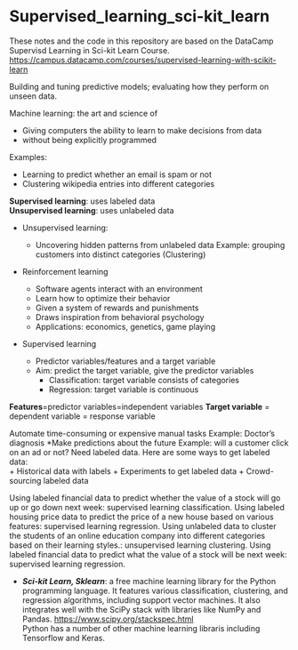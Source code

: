 # Supervised_learning_sci-kit_learn

These notes and the code in this repository are based on the DataCamp Supervisd Learning in Sci-kit Learn Course.
https://campus.datacamp.com/courses/supervised-learning-with-scikit-learn

Building and tuning predictive models; evaluating how they perform on unseen data. 

Machine learning: the art and science of 
  * Giving computers the ability to learn to make decisions from data
  * without being explicitly programmed

Examples:
* Learning to predict whether an email is spam or not
* Clustering wikipedia entries into different categories

**Supervised learning**: uses labeled data <br>
**Unsupervised learning**: uses unlabeled data <br>

* Unsupervised learning:
  * Uncovering hidden patterns from unlabeled data
  Example: grouping customers into distinct categories (Clustering)

* Reinforcement learning
  * Software agents interact with an environment
  * Learn how to optimize their behavior
  * Given a system of rewards and punishments
  * Draws inspiration from behavioral psychology
  * Applications: economics, genetics, game playing

* Supervised learning
  * Predictor variables/features and a target variable
  * Aim: predict the target variable, give the predictor variables
	* Classification: target variable consists of categories
	* Regression: target variable is continuous

**Features**=predictor variables=independent variables
**Target variable** = dependent variable = response variable

Automate time-consuming or expensive manual tasks
 Example: Doctor’s diagnosis *Make predictions about the future
	Example: will a customer click on an ad or not?
Need labeled data. Here are some ways to get labeled data: 	
        + Historical data with labels
	+ Experiments to get labeled data
	+ Crowd-sourcing labeled data

Using labeled financial data to predict whether the value of a stock will go up or go down next week: supervised learning classification.
Using labeled housing price data to predict the price of a new house based on various features: supervised learning regression.
Using unlabeled data to cluster the students of an online education company into different categories based on their learning styles.: unsupervised learning clustering.
Using labeled financial data to predict what the value of a stock will be next week: supervised learning regression.

* ***Sci-kit Learn, Sklearn***: a free machine learning library for the Python programming language. It features various classification, clustering, and regression algorithms, including support vector machines. It also integrates well with the SciPy stack with libraries like NumPy and Pandas. https://www.scipy.org/stackspec.html <br>
Python has a number of other machine learning libraris including Tensorflow and Keras. 

